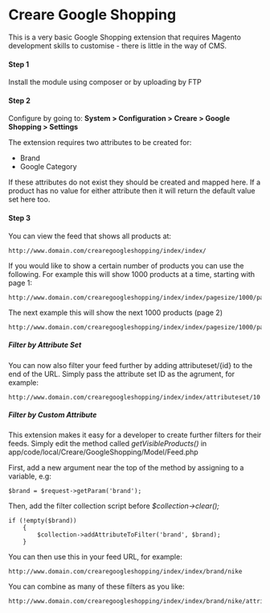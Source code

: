 # Creare Google Shopping

This is a very basic Google Shopping extension that requires Magento development skills to customise - there is little in the way of CMS.

#### Step 1
Install the module using composer or by uploading by FTP

#### Step 2
Configure by going to: **System > Configuration > Creare > Google Shopping > Settings**

The extension requires two attributes to be created for:

- Brand
- Google Category

If these attributes do not exist they should be created and mapped here. If a product has no value for either attribute then it will return the default value set here too.

#### Step 3

You can view the feed that shows all products at:

    http://www.domain.com/crearegoogleshopping/index/index/

If you would like to show a certain number of products you can use the following. For example this will show 1000 products at a time, starting with page 1:

    http://www.domain.com/crearegoogleshopping/index/index/pagesize/1000/page/1

The next example this will show the next 1000 products (page 2)

    http://www.domain.com/crearegoogleshopping/index/index/pagesize/1000/page/2

##### Filter by Attribute Set

You can now also filter your feed further by adding attributeset/{id} to the end of the URL. Simply pass the attribute set ID as the agrument, for example:

    http://www.domain.com/crearegoogleshopping/index/index/attributeset/10

##### Filter by Custom Attribute

This extension makes it easy for a developer to create further filters for their feeds. Simply edit the method called *getVisibleProducts()* in app/code/local/Creare/GoogleShopping/Model/Feed.php

First, add a new argument near the top of the method by assigning to a variable, e.g:

    $brand = $request->getParam('brand');

Then, add the filter collection script before *$collection->clear();*

    if (!empty($brand))
        {
            $collection->addAttributeToFilter('brand', $brand);
        }

You can then use this in your feed URL, for example:

    http://www.domain.com/crearegoogleshopping/index/index/brand/nike

You can combine as many of these filters as you like:

    http://www.domain.com/crearegoogleshopping/index/index/brand/nike/attributeset/10/pagesize/1000/page/2

